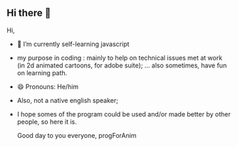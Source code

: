 ## Hi there 👋

<!--
**progForAnim/progForAnim** is a ✨ _special_ ✨ repository because its `README.md` (this file) appears on your GitHub profile.
-->
Hi,

- 🌱 I’m currently self-learning  javascript
- my purpose in coding : mainly to help on technical issues met at work (in 2d animated cartoons, for adobe suite);
... also sometimes, have fun on learning path.
- 😄 Pronouns: He/him
- Also, not a native english speaker;

- I hope somes of the program could be used and/or made better by other people, so here it is.

  Good day to you everyone,
  progForAnim
